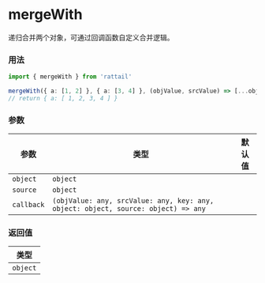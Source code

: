 # mergeWith

递归合并两个对象，可通过回调函数自定义合并逻辑。

### 用法

```ts
import { mergeWith } from 'rattail'

mergeWith({ a: [1, 2] }, { a: [3, 4] }, (objValue, srcValue) => [...objValue, ...srcValue])
// return { a: [ 1, 2, 3, 4 ] }
```

### 参数

| 参数       | 类型                                                                              | 默认值 |
| ---------- | --------------------------------------------------------------------------------- | ------ |
| `object`   | `object`                                                                          |        |
| `source`   | `object`                                                                          |        |
| `callback` | `(objValue: any, srcValue: any, key: any, object: object, source: object) => any` |        |

### 返回值

| 类型     |
| -------- |
| `object` |
